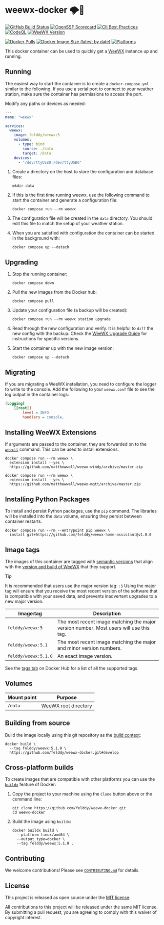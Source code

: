 # weewx-docker 🌩🐳 #

[![GitHub Build Status](https://github.com/felddy/weewx-docker/workflows/Build/badge.svg)](https://github.com/felddy/weewx-docker/actions)
[![OpenSSF Scorecard](https://api.securityscorecards.dev/projects/github.com/felddy/weewx-docker/badge)](https://securityscorecards.dev/viewer/?uri=github.com/felddy/weewx-docker)
[![CII Best Practices](https://bestpractices.coreinfrastructure.org/projects/6003/badge)](https://bestpractices.coreinfrastructure.org/projects/6003)
[![CodeQL](https://github.com/felddy/weewx-docker/workflows/CodeQL/badge.svg)](https://github.com/felddy/weewx-docker/actions/workflows/codeql-analysis.yml)
[![WeeWX Version](https://img.shields.io/github/v/release/felddy/weewx-docker?color=brightgreen)](https://hub.docker.com/r/felddy/weewx)

[![Docker Pulls](https://img.shields.io/docker/pulls/felddy/weewx)](https://hub.docker.com/r/felddy/weewx)
[![Docker Image Size (latest by date)](https://img.shields.io/docker/image-size/felddy/weewx)](https://hub.docker.com/r/felddy/weewx)
[![Platforms](https://img.shields.io/badge/platforms-amd64%20%7C%20arm%2Fv6%20%7C%20arm%2Fv7%20%7C%20arm64%20%7C%20ppc64le%20%7C%20s390x-blue)](https://hub.docker.com/r/felddy/weewx/tags)

This docker container can be used to quickly get a
[WeeWX](http://weewx.com) instance up and running.

## Running ##

The easiest way to start the container is to create a
`docker-compose.yml` similar to the following.  If you use a
serial port to connect to your weather station, make sure the
container has permissions to access the port.

Modify any paths or devices as needed:

```yaml
---
name: "weewx"

services:
  weewx:
    image: felddy/weewx:5
    volumes:
      - type: bind
        source: ./data
        target: /data
    devices:
      - "/dev/ttyUSB0:/dev/ttyUSB0"
```

1. Create a directory on the host to store the configuration and database files:

    ```console
    mkdir data
    ```

1. If this is the first time running weewx, use the following command to start
   the container and generate a configuration file:

    ```console
    docker compose run --rm weewx
    ```

1. The configuration file will be created in the `data` directory.  You should
   edit this file to match the setup of your weather station.

1. When you are satisfied with configuration the container can be started in the
   background with:

    ```console
    docker compose up --detach
    ```

## Upgrading ##

1. Stop the running container:

    ```console
    docker compose down
    ```

1. Pull the new images from the Docker hub:

    ```console
    docker compose pull
    ```

1. Update your configuration file (a backup will be created):

    ```console
    docker compose run --rm weewx station upgrade
    ```

1. Read through the new configuration and verify.
   It is helpful to `diff` the new config with the backup.  Check the
   [WeeWX Upgrade Guide](http://weewx.com/docs/upgrading.htm#Instructions_for_specific_versions)
   for instructions for specific versions.

1. Start the container up with the new image version:

    ```console
    docker compose up --detach
    ```

## Migrating ##

If you are migrating a WeeWX installation, you need to configure the logger to
write to the console. Add the following to your `weewx.conf` file to see the log
output in the container logs:

```ini
[Logging]
    [[root]]
        level = INFO
        handlers = console,
```

## Installing WeeWX Extensions ##

If arguments are passed to the container, they are forwarded on to the
[`weectl`](https://weewx.com/docs/5.1/utilities/weectl-about/) command.  This
can be used to install extensions:

```console
docker compose run --rm weewx \
  extension install --yes \
  https://github.com/matthewwall/weewx-windy/archive/master.zip
```

```console
docker compose run --rm weewx \
  extension install --yes \
  https://github.com/matthewwall/weewx-mqtt/archive/master.zip
```

## Installing Python Packages ##

To install and persist Python packages, use the `pip` command. The libraries
will be installed into the `data` volume, ensuring they persist between
container restarts.

```console
docker compose run --rm --entrypoint pip weewx \
  install git+https://github.com/felddy/weewx-home-assistant@v1.0.0
```

## Image tags ##

The images of this container are tagged with [semantic
versions](https://semver.org) that align with the [version and build of
WeeWX](https://weewx.com/docs.html) that they support.

> [!TIP]
> It is recommended that users use the major version tag: `:5` Using the major
> tag will ensure that you receive the most recent version of the software that
> is compatible with your saved data, and prevents inadvertent upgrades to a new
> major version.

| Image:tag | Description |
|-----------|-------------|
|`felddy/weewx:5`| The most recent image matching the major version number.  Most users will use this tag. |
|`felddy/weewx:5.1`| The most recent image matching the major and minor version numbers. |
|`felddy/weewx:5.1.0`| An exact image version. |

See the [tags tab](https://hub.docker.com/r/felddy/weewx/tags) on Docker
Hub for a list of all the supported tags.

## Volumes ##

| Mount point | Purpose        |
|-------------|----------------|
| `/data`     | [WeeWX root](https://weewx.com/docs/5.1/usersguide/where/#location-of-weewx-components) directory |

## Building from source ##

Build the image locally using this git repository as the [build context](https://docs.docker.com/engine/reference/commandline/build/#git-repositories):

```console
docker build \
  --tag felddy/weewx:5.1.0 \
  https://github.com/felddy/weewx-docker.git#develop
```

## Cross-platform builds ##

To create images that are compatible with other platforms you can use the
[`buildx`](https://docs.docker.com/buildx/working-with-buildx/) feature of
Docker:

1. Copy the project to your machine using the `Clone` button above
   or the command line:

    ```console
    git clone https://github.com/felddy/weewx-docker.git
    cd weewx-docker
    ```

1. Build the image using `buildx`:

    ```console
    docker buildx build \
      --platform linux/amd64 \
      --output type=docker \
      --tag felddy/weewx:5.1.0 .
    ```

## Contributing ##

We welcome contributions!  Please see [`CONTRIBUTING.md`](CONTRIBUTING.md) for
details.

## License ##

This project is released as open source under the [MIT license](LICENSE).

All contributions to this project will be released under the same MIT license.
By submitting a pull request, you are agreeing to comply with this waiver of
copyright interest.
